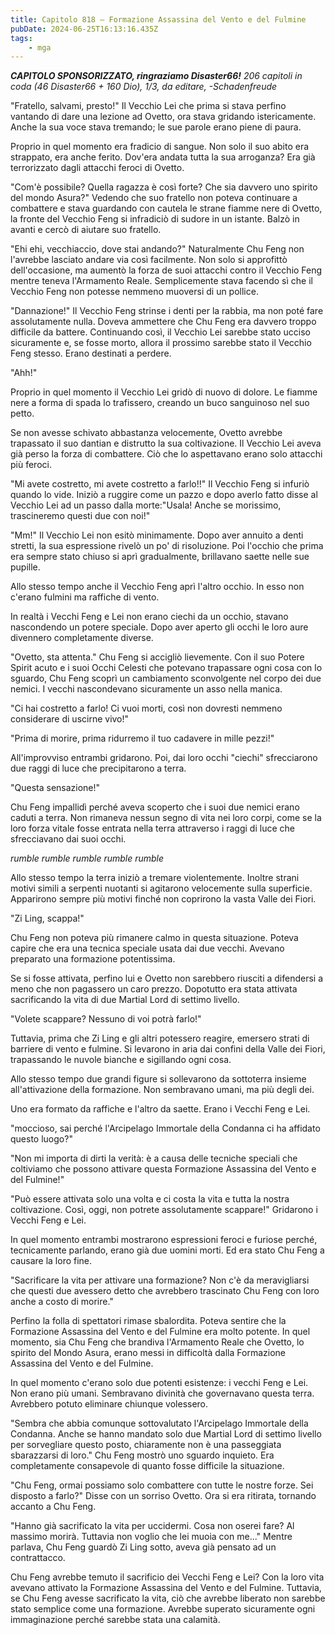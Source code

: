 ```yaml
---
title: Capitolo 818 – Formazione Assassina del Vento e del Fulmine
pubDate: 2024-06-25T16:13:16.435Z
tags:
    - mga
---
```



<em><strong>CAPITOLO SPONSORIZZATO, ringraziamo Disaster66!</strong>
206 capitoli in coda (46 Disaster66 + 160 Dio), 1/3,
da editare,
-Schadenfreude</em>


"Fratello, salvami, presto!" Il Vecchio Lei che prima si stava perfino vantando di dare una lezione ad Ovetto, ora stava gridando istericamente. Anche la sua voce stava tremando; le sue parole erano piene di paura.


Proprio in quel momento era fradicio di sangue. Non solo il suo abito era strappato, era anche ferito. Dov'era andata tutta la sua arroganza? Era già terrorizzato dagli attacchi feroci di Ovetto.


"Com'è possibile? Quella ragazza è così forte? Che sia davvero uno spirito del mondo Asura?" Vedendo che suo fratello non poteva continuare a combattere e stava guardando con cautela le strane fiamme nere di Ovetto, la fronte del Vecchio Feng si infradiciò di sudore in un istante. Balzò in avanti e cercò di aiutare suo fratello.


"Ehi ehi, vecchiaccio, dove stai andando?" Naturalmente Chu Feng non l'avrebbe lasciato andare via così facilmente. Non solo si approfittò dell'occasione, ma aumentò la forza de suoi attacchi contro il Vecchio Feng mentre teneva l'Armamento Reale. Semplicemente stava facendo sì che il Vecchio Feng non potesse nemmeno muoversi di un pollice.


"Dannazione!" Il Vecchio Feng strinse i denti per la rabbia, ma non poté fare assolutamente nulla. Doveva ammettere che Chu Feng era davvero troppo difficile da battere. Continuando così, il Vecchio Lei sarebbe stato ucciso sicuramente e, se fosse morto, allora il prossimo sarebbe stato il Vecchio Feng stesso. Erano destinati a perdere.


"Ahh!"


Proprio in quel momento il Vecchio Lei gridò di nuovo di dolore. Le fiamme nere a forma di spada lo trafissero, creando un buco sanguinoso nel suo petto.


Se non avesse schivato abbastanza velocemente, Ovetto avrebbe trapassato il suo dantian e distrutto la sua coltivazione. Il Vecchio Lei aveva già perso la forza di combattere. Ciò che lo aspettavano erano solo attacchi più feroci.


"Mi avete costretto, mi avete costretto a farlo!!" Il Vecchio Feng si infuriò quando lo vide. Iniziò a ruggire come un pazzo e dopo averlo fatto disse al Vecchio Lei ad un passo dalla morte:"Usala! Anche se morissimo, trascineremo questi due con noi!"


"Mm!" Il Vecchio Lei non esitò minimamente. Dopo aver annuito a denti stretti, la sua espressione rivelò un po' di risoluzione. Poi l'occhio che prima era sempre stato chiuso si aprì gradualmente, brillavano saette nelle sue pupille.


Allo stesso tempo anche il Vecchio Feng aprì l'altro occhio. In esso non c'erano fulmini ma raffiche di vento.


In realtà i Vecchi Feng e Lei non erano ciechi da un occhio, stavano nascondendo un potere speciale. Dopo aver aperto gli occhi le loro aure divennero completamente diverse.


"Ovetto, sta attenta." Chu Feng si accigliò lievemente. Con il suo Potere Spirit acuto e i suoi Occhi Celesti che potevano trapassare ogni cosa con lo sguardo, Chu Feng scoprì un cambiamento sconvolgente nel corpo dei due nemici. I vecchi nascondevano sicuramente un asso nella manica.


"Ci hai costretto a farlo! Ci vuoi morti, così non dovresti nemmeno considerare di uscirne vivo!"


"Prima di morire, prima ridurremo il tuo cadavere in mille pezzi!"


All'improvviso entrambi gridarono. Poi, dai loro occhi "ciechi" sfrecciarono due raggi di luce che precipitarono a terra.


"Questa sensazione!"


Chu Feng impallidì perché aveva scoperto che i suoi due nemici erano caduti a terra. Non rimaneva nessun segno di vita nei loro corpi, come se la loro forza vitale fosse entrata nella terra attraverso i raggi di luce che sfrecciavano dai suoi occhi.


*rumble rumble rumble rumble rumble*


Allo stesso tempo la terra iniziò a tremare violentemente. Inoltre strani motivi simili a serpenti nuotanti si agitarono velocemente sulla superficie. Apparirono sempre più motivi finché non coprirono la vasta Valle dei Fiori.


"Zi Ling, scappa!"


Chu Feng non poteva più rimanere calmo in questa situazione. Poteva capire che era una tecnica speciale usata dai due vecchi. Avevano preparato una formazione potentissima.


Se si fosse attivata, perfino lui e Ovetto non sarebbero riusciti a difendersi a meno che non pagassero un caro prezzo. Dopotutto era stata attivata sacrificando la vita di due Martial Lord di settimo livello.


"Volete scappare? Nessuno di voi potrà farlo!"


Tuttavia, prima che Zi Ling e gli altri potessero reagire, emersero strati di barriere di vento e fulmine. Si levarono in aria dai confini della Valle dei Fiori, trapassando le nuvole bianche e sigillando ogni cosa.


Allo stesso tempo due grandi figure si sollevarono da sottoterra insieme all'attivazione della formazione. Non sembravano umani, ma più degli dei.


Uno era formato da raffiche e l'altro da saette. Erano i Vecchi Feng e Lei.


"moccioso, sai perché l'Arcipelago Immortale della Condanna ci ha affidato questo luogo?"


"Non mi importa di dirti la verità: è a causa delle tecniche speciali che coltiviamo che possono attivare questa Formazione Assassina del Vento e del Fulmine!"


"Può essere attivata solo una volta e ci costa la vita e tutta la nostra coltivazione. Così, oggi, non potrete assolutamente scappare!" Gridarono i Vecchi Feng e Lei.


In quel momento entrambi mostrarono espressioni feroci e furiose perché, tecnicamente parlando, erano già due uomini morti. Ed era stato Chu Feng a causare la loro fine.


"Sacrificare la vita per attivare una formazione? Non c'è da meravigliarsi che questi due avessero detto che avrebbero trascinato Chu Feng con loro anche a costo di morire."


Perfino la folla di spettatori rimase sbalordita. Poteva sentire che la Formazione Assassina del Vento e del Fulmine era molto potente. In quel momento, sia Chu Feng che brandiva l'Armamento Reale che Ovetto, lo spirito del Mondo Asura, erano messi in difficoltà dalla Formazione Assassina del Vento e del Fulmine.


In quel momento c'erano solo due potenti esistenze: i vecchi Feng e Lei. Non erano più umani. Sembravano divinità che governavano questa terra. Avrebbero potuto eliminare chiunque volessero.


"Sembra che abbia comunque sottovalutato l'Arcipelago Immortale della Condanna. Anche se hanno mandato solo due Martial Lord di settimo livello per sorvegliare questo posto, chiaramente non è una passeggiata sbarazzarsi di loro." Chu Feng mostrò uno sguardo inquieto. Era completamente consapevole di quanto fosse difficile la situazione.


"Chu Feng, ormai possiamo solo combattere con tutte le nostre forze. Sei disposto a farlo?" Disse con un sorriso Ovetto. Ora si era ritirata, tornando accanto a Chu Feng.


"Hanno già sacrificato la vita per uccidermi. Cosa non oserei fare? Al massimo morirà. Tuttavia non voglio che lei muoia con me..." Mentre parlava, Chu Feng guardò Zi Ling sotto, aveva già pensato ad un contrattacco.


Chu Feng avrebbe temuto il sacrificio dei Vecchi Feng e Lei? Con la loro vita avevano attivato la Formazione Assassina del Vento e del Fulmine. Tuttavia, se Chu Feng avesse sacrificato la vita, ciò che avrebbe liberato non sarebbe stato semplice come una formazione. Avrebbe superato sicuramente ogni immaginazione perché sarebbe stata una calamità.
                                


                                



